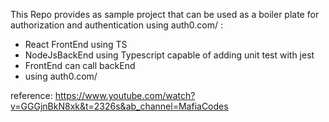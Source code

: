 This Repo provides as sample project that can be used as a boiler plate for authorization and authentication using auth0.com/ :

- React FrontEnd using TS
- NodeJsBackEnd using Typescript capable of adding unit test with jest
- FrontEnd can call backEnd
- using auth0.com/

reference: https://www.youtube.com/watch?v=GGGjnBkN8xk&t=2326s&ab_channel=MafiaCodes
